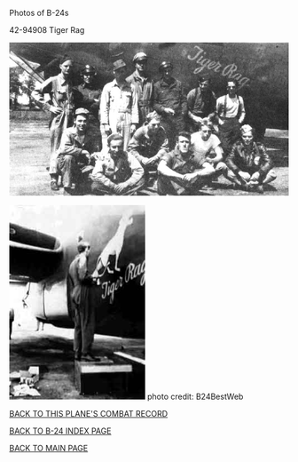 
Photos of B-24s






 




42-94908 Tiger Rag  
  

![](42-94908.jpg)  
  

![](42-94908a.jpg)
photo credit: B24BestWeb  
  

[BACK TO THIS PLANE'S COMBAT RECORD](b24s/42-94908.md)  

[BACK TO B-24 INDEX PAGE](000b24s.md)  

[BACK TO MAIN PAGE](index.html)



